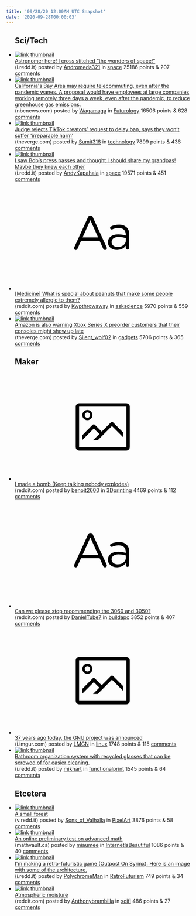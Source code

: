 ```yaml
---
title: '09/28/20 12:00AM UTC Snapshot'
date: '2020-09-28T00:00:03'
---
```

<ul>
<h2>Sci/Tech</h2>

<li><a href='https://i.redd.it/81tsh3011pp51.jpg'><img src='https://b.thumbs.redditmedia.com/qIpd7-bolyVMInmHRKku6tb2kEeJRQERAbA1CTLLCFU.jpg' alt='link thumbnail'></a><div><div class='linkTitle'><a href='https://i.redd.it/81tsh3011pp51.jpg'>Astronomer here! I cross stitched “the wonders of space!”</a></div>(i.redd.it) posted by <a href='https://www.reddit.com/user/Andromeda321'>Andromeda321</a> in <a href='https://www.reddit.com/r/space'>space</a> 25186 points & 207 <a href='https://www.reddit.com/r/space/comments/j0r7qx/astronomer_here_i_cross_stitched_the_wonders_of/'>comments</a></div></li>

<li><a href='https://www.nbcnews.com/tech/tech-news/california-s-bay-area-likes-telecommuting-so-much-it-might-n1240898?utm_source=fark&amp;utm_medium=website&amp;utm_content=link&amp;ICID=ref_fark'><img src='https://b.thumbs.redditmedia.com/Ouv-JVWhICCZk01cifI_eCOwViUCXYdr_73n2aB3uoA.jpg' alt='link thumbnail'></a><div><div class='linkTitle'><a href='https://www.nbcnews.com/tech/tech-news/california-s-bay-area-likes-telecommuting-so-much-it-might-n1240898?utm_source=fark&amp;utm_medium=website&amp;utm_content=link&amp;ICID=ref_fark'>California's Bay Area may require telecommuting, even after the pandemic wanes. A proposal would have employees at large companies working remotely three days a week, even after the pandemic, to reduce greenhouse gas emissions.</a></div>(nbcnews.com) posted by <a href='https://www.reddit.com/user/Wagamaga'>Wagamaga</a> in <a href='https://www.reddit.com/r/Futurology'>Futurology</a> 16506 points & 628 <a href='https://www.reddit.com/r/Futurology/comments/j0r9e2/californias_bay_area_may_require_telecommuting/'>comments</a></div></li>

<li><a href='https://www.theverge.com/2020/9/27/21458242/judge-rejects-tiktok-creators-request-ban-says-they-wont-suffer-irreparable-harm'><img src='https://b.thumbs.redditmedia.com/86iWS_gOSzC1w_h_F4RCnH0JWWD-995jM707tWPL8GQ.jpg' alt='link thumbnail'></a><div><div class='linkTitle'><a href='https://www.theverge.com/2020/9/27/21458242/judge-rejects-tiktok-creators-request-ban-says-they-wont-suffer-irreparable-harm'>Judge rejects TikTok creators’ request to delay ban, says they won’t suffer ‘irreparable harm’</a></div>(theverge.com) posted by <a href='https://www.reddit.com/user/Sumit316'>Sumit316</a> in <a href='https://www.reddit.com/r/technology'>technology</a> 7899 points & 436 <a href='https://www.reddit.com/r/technology/comments/j0reiq/judge_rejects_tiktok_creators_request_to_delay/'>comments</a></div></li>

<li><a href='https://i.redd.it/7w0luuja4mp51.jpg'><img src='https://b.thumbs.redditmedia.com/Yeua6jpo2Fgr3vPHaVMWJh2X3dnvSkL72xhKx9R2EBE.jpg' alt='link thumbnail'></a><div><div class='linkTitle'><a href='https://i.redd.it/7w0luuja4mp51.jpg'>I saw Bob’s press passes and thought I should share my grandpas! Maybe they knew each other</a></div>(i.redd.it) posted by <a href='https://www.reddit.com/user/AndyKapahala'>AndyKapahala</a> in <a href='https://www.reddit.com/r/space'>space</a> 19571 points & 451 <a href='https://www.reddit.com/r/space/comments/j0k818/i_saw_bobs_press_passes_and_thought_i_should/'>comments</a></div></li>

<li><a href='https://www.reddit.com/r/askscience/comments/j0hjb3/medicine_what_is_special_about_peanuts_that_make/'><svg version='1.1' viewBox='-34 -12 104 64' preserveAspectRatio='xMidYMid slice' xmlns='http://www.w3.org/2000/svg' xmlns:xlink='http://www.w3.org/1999/xlink'>
    <title>text link thumbnail</title>
    <path d='M12.19,8.84a1.45,1.45,0,0,0-1.4-1h-.12a1.46,1.46,0,0,0-1.42,1L1.14,26.56a1.29,1.29,0,0,0-.14.59,1,1,0,0,0,1,1,1.12,1.12,0,0,0,1.08-.77l2.08-4.65h11l2.08,4.59a1.24,1.24,0,0,0,1.12.83,1.08,1.08,0,0,0,1.08-1.08,1.64,1.64,0,0,0-.14-.57ZM6.08,20.71l4.59-10.22,4.6,10.22Z'>
    </path>
    <path d='M32.24,14.78A6.35,6.35,0,0,0,27.6,13.2a11.36,11.36,0,0,0-4.7,1,1,1,0,0,0-.58.89,1,1,0,0,0,.94.92,1.23,1.23,0,0,0,.39-.08,8.87,8.87,0,0,1,3.72-.81c2.7,0,4.28,1.33,4.28,3.92v.5a15.29,15.29,0,0,0-4.42-.61c-3.64,0-6.14,1.61-6.14,4.64v.05c0,2.95,2.7,4.48,5.37,4.48a6.29,6.29,0,0,0,5.19-2.48V26.9a1,1,0,0,0,1,1,1,1,0,0,0,1-1.06V19A5.71,5.71,0,0,0,32.24,14.78Zm-.56,7.7c0,2.28-2.17,3.89-4.81,3.89-1.94,0-3.61-1.06-3.61-2.86v-.06c0-1.8,1.5-3,4.2-3a15.2,15.2,0,0,1,4.22.61Z'>
    </path>
    </svg></a><div><div class='linkTitle'><a href='https://www.reddit.com/r/askscience/comments/j0hjb3/medicine_what_is_special_about_peanuts_that_make/'>[Medicine] What is special about peanuts that make some people extremely allergic to them?</a></div>(reddit.com) posted by <a href='https://www.reddit.com/user/Kwpthrowaway'>Kwpthrowaway</a> in <a href='https://www.reddit.com/r/askscience'>askscience</a> 5970 points & 559 <a href='https://www.reddit.com/r/askscience/comments/j0hjb3/medicine_what_is_special_about_peanuts_that_make/'>comments</a></div></li>

<li><a href='https://www.theverge.com/2020/9/25/21456840/amazon-xbox-series-x-preorder-customers-consoles-launch-day-delay?utm_campaign=theverge&amp;utm_content=entry&amp;utm_medium=social&amp;utm_source=reddit'><img src='https://a.thumbs.redditmedia.com/ixzTjaAUF2u3Zp5Elfg7P-gjk3M9kvPeY95z8Wt_su4.jpg' alt='link thumbnail'></a><div><div class='linkTitle'><a href='https://www.theverge.com/2020/9/25/21456840/amazon-xbox-series-x-preorder-customers-consoles-launch-day-delay?utm_campaign=theverge&amp;utm_content=entry&amp;utm_medium=social&amp;utm_source=reddit'>Amazon is also warning Xbox Series X preorder customers that their consoles might show up late</a></div>(theverge.com) posted by <a href='https://www.reddit.com/user/Silent_wolf02'>Silent_wolf02</a> in <a href='https://www.reddit.com/r/gadgets'>gadgets</a> 5706 points & 365 <a href='https://www.reddit.com/r/gadgets/comments/j0s6yx/amazon_is_also_warning_xbox_series_x_preorder/'>comments</a></div></li>

<h2>Maker</h2>

<li><a href='https://www.reddit.com/gallery/j0q9ls'><svg version='1.1' viewBox='-34 -14 104 64' preserveAspectRatio='xMidYMid meet' xmlns='http://www.w3.org/2000/svg' xmlns:xlink='http://www.w3.org/1999/xlink'>
    <title>link thumbnail</title>
    <path d='M32,4H4A2,2,0,0,0,2,6V30a2,2,0,0,0,2,2H32a2,2,0,0,0,2-2V6A2,2,0,0,0,32,4ZM4,30V6H32V30Z'></path>
    <path d='M8.92,14a3,3,0,1,0-3-3A3,3,0,0,0,8.92,14Zm0-4.6A1.6,1.6,0,1,1,7.33,11,1.6,1.6,0,0,1,8.92,9.41Z'></path>
    <path d='M22.78,15.37l-5.4,5.4-4-4a1,1,0,0,0-1.41,0L5.92,22.9v2.83l6.79-6.79L16,22.18l-3.75,3.75H15l8.45-8.45L30,24V21.18l-5.81-5.81A1,1,0,0,0,22.78,15.37Z'></path>
    </svg></a><div><div class='linkTitle'><a href='https://www.reddit.com/gallery/j0q9ls'>I made a bomb (Keep talking nobody explodes)</a></div>(reddit.com) posted by <a href='https://www.reddit.com/user/benoit2600'>benoit2600</a> in <a href='https://www.reddit.com/r/3Dprinting'>3Dprinting</a> 4469 points & 112 <a href='https://www.reddit.com/r/3Dprinting/comments/j0q9ls/i_made_a_bomb_keep_talking_nobody_explodes/'>comments</a></div></li>

<li><a href='https://www.reddit.com/r/buildapc/comments/j0s8b8/can_we_please_stop_recommending_the_3060_and_3050/'><svg version='1.1' viewBox='-34 -12 104 64' preserveAspectRatio='xMidYMid slice' xmlns='http://www.w3.org/2000/svg' xmlns:xlink='http://www.w3.org/1999/xlink'>
    <title>text link thumbnail</title>
    <path d='M12.19,8.84a1.45,1.45,0,0,0-1.4-1h-.12a1.46,1.46,0,0,0-1.42,1L1.14,26.56a1.29,1.29,0,0,0-.14.59,1,1,0,0,0,1,1,1.12,1.12,0,0,0,1.08-.77l2.08-4.65h11l2.08,4.59a1.24,1.24,0,0,0,1.12.83,1.08,1.08,0,0,0,1.08-1.08,1.64,1.64,0,0,0-.14-.57ZM6.08,20.71l4.59-10.22,4.6,10.22Z'>
    </path>
    <path d='M32.24,14.78A6.35,6.35,0,0,0,27.6,13.2a11.36,11.36,0,0,0-4.7,1,1,1,0,0,0-.58.89,1,1,0,0,0,.94.92,1.23,1.23,0,0,0,.39-.08,8.87,8.87,0,0,1,3.72-.81c2.7,0,4.28,1.33,4.28,3.92v.5a15.29,15.29,0,0,0-4.42-.61c-3.64,0-6.14,1.61-6.14,4.64v.05c0,2.95,2.7,4.48,5.37,4.48a6.29,6.29,0,0,0,5.19-2.48V26.9a1,1,0,0,0,1,1,1,1,0,0,0,1-1.06V19A5.71,5.71,0,0,0,32.24,14.78Zm-.56,7.7c0,2.28-2.17,3.89-4.81,3.89-1.94,0-3.61-1.06-3.61-2.86v-.06c0-1.8,1.5-3,4.2-3a15.2,15.2,0,0,1,4.22.61Z'>
    </path>
    </svg></a><div><div class='linkTitle'><a href='https://www.reddit.com/r/buildapc/comments/j0s8b8/can_we_please_stop_recommending_the_3060_and_3050/'>Can we please stop recommending the 3060 and 3050?</a></div>(reddit.com) posted by <a href='https://www.reddit.com/user/DanielTube7'>DanielTube7</a> in <a href='https://www.reddit.com/r/buildapc'>buildapc</a> 3852 points & 407 <a href='https://www.reddit.com/r/buildapc/comments/j0s8b8/can_we_please_stop_recommending_the_3060_and_3050/'>comments</a></div></li>

<li><a href='https://i.imgur.com/yKCpkzS.jpg'><svg version='1.1' viewBox='-34 -14 104 64' preserveAspectRatio='xMidYMid meet' xmlns='http://www.w3.org/2000/svg' xmlns:xlink='http://www.w3.org/1999/xlink'>
    <title>link thumbnail</title>
    <path d='M32,4H4A2,2,0,0,0,2,6V30a2,2,0,0,0,2,2H32a2,2,0,0,0,2-2V6A2,2,0,0,0,32,4ZM4,30V6H32V30Z'></path>
    <path d='M8.92,14a3,3,0,1,0-3-3A3,3,0,0,0,8.92,14Zm0-4.6A1.6,1.6,0,1,1,7.33,11,1.6,1.6,0,0,1,8.92,9.41Z'></path>
    <path d='M22.78,15.37l-5.4,5.4-4-4a1,1,0,0,0-1.41,0L5.92,22.9v2.83l6.79-6.79L16,22.18l-3.75,3.75H15l8.45-8.45L30,24V21.18l-5.81-5.81A1,1,0,0,0,22.78,15.37Z'></path>
    </svg></a><div><div class='linkTitle'><a href='https://i.imgur.com/yKCpkzS.jpg'>37 years ago today, the GNU project was announced</a></div>(i.imgur.com) posted by <a href='https://www.reddit.com/user/LMGN'>LMGN</a> in <a href='https://www.reddit.com/r/linux'>linux</a> 1748 points & 115 <a href='https://www.reddit.com/r/linux/comments/j0p8ey/37_years_ago_today_the_gnu_project_was_announced/'>comments</a></div></li>

<li><a href='https://i.redd.it/dvhs54p3eop51.jpg'><img src='https://b.thumbs.redditmedia.com/51unYlre26HqsDYXbWJm55OkABini6_Gk-vc2CJGpYs.jpg' alt='link thumbnail'></a><div><div class='linkTitle'><a href='https://i.redd.it/dvhs54p3eop51.jpg'>Bathroom organization system with recycled glasses that can be screwed of for easier cleaning.</a></div>(i.redd.it) posted by <a href='https://www.reddit.com/user/mikhart'>mikhart</a> in <a href='https://www.reddit.com/r/functionalprint'>functionalprint</a> 1545 points & 64 <a href='https://www.reddit.com/r/functionalprint/comments/j0pk5x/bathroom_organization_system_with_recycled/'>comments</a></div></li>

<h2>Etcetera</h2>

<li><a href='https://v.redd.it/iqjioy1ghop51'><img src='https://b.thumbs.redditmedia.com/99GKQkvn7zUoWL9b637pZ_2YpvukFa3oO7puUx4ijUA.jpg' alt='link thumbnail'></a><div><div class='linkTitle'><a href='https://v.redd.it/iqjioy1ghop51'>A small forest</a></div>(v.redd.it) posted by <a href='https://www.reddit.com/user/Sons_of_Valhalla'>Sons_of_Valhalla</a> in <a href='https://www.reddit.com/r/PixelArt'>PixelArt</a> 3876 points & 58 <a href='https://www.reddit.com/r/PixelArt/comments/j0ptsz/a_small_forest/'>comments</a></div></li>

<li><a href='http://mathvault.ca/math-test'><img src='https://b.thumbs.redditmedia.com/7aCGsJX0eJIRmZ6tbmaLbW9Abdj4z6mM_8RiyjknBOk.jpg' alt='link thumbnail'></a><div><div class='linkTitle'><a href='http://mathvault.ca/math-test'>An online preliminary test on advanced math</a></div>(mathvault.ca) posted by <a href='https://www.reddit.com/user/miaumee'>miaumee</a> in <a href='https://www.reddit.com/r/InternetIsBeautiful'>InternetIsBeautiful</a> 1086 points & 40 <a href='https://www.reddit.com/r/InternetIsBeautiful/comments/j0ufh4/an_online_preliminary_test_on_advanced_math/'>comments</a></div></li>

<li><a href='https://i.redd.it/6yf5vu9neop51.jpg'><img src='https://b.thumbs.redditmedia.com/8GTsm0PjNCjH8K3vfhFOi9NofVI6DwbjlGPU_uOdiio.jpg' alt='link thumbnail'></a><div><div class='linkTitle'><a href='https://i.redd.it/6yf5vu9neop51.jpg'>I'm making a retro-futuristic game (Outpost On Syrinx). Here is an image with some of the architecture.</a></div>(i.redd.it) posted by <a href='https://www.reddit.com/user/PolychromeMan'>PolychromeMan</a> in <a href='https://www.reddit.com/r/RetroFuturism'>RetroFuturism</a> 749 points & 34 <a href='https://www.reddit.com/r/RetroFuturism/comments/j0pm7j/im_making_a_retrofuturistic_game_outpost_on/'>comments</a></div></li>

<li><a href='https://www.reddit.com/gallery/j0sufr'><img src='https://b.thumbs.redditmedia.com/e_PJX5LjE9cD-noU9nN-V2x7WnhUvE-LXVCf7WXQx0o.jpg' alt='link thumbnail'></a><div><div class='linkTitle'><a href='https://www.reddit.com/gallery/j0sufr'>Atmospheric moisture</a></div>(reddit.com) posted by <a href='https://www.reddit.com/user/Anthonybrambilla'>Anthonybrambilla</a> in <a href='https://www.reddit.com/r/scifi'>scifi</a> 486 points & 27 <a href='https://www.reddit.com/r/scifi/comments/j0sufr/atmospheric_moisture/'>comments</a></div></li>

</ul>
